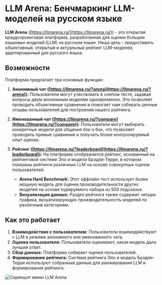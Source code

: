 # LLM Arena: Бенчмаркинг LLM-моделей на русском языке

**LLM Arena** ([https://llmarena.ru/](https://llmarena.ru/)) - это открытая краудсорсинговая платформа, разработанная для оценки больших языковых моделей (LLM) на русском языке. Наша цель - предоставить объективный, открытый и актуальный рейтинг LLM-моделей, адаптированный для русского языка.

## Возможности

Платформа предлагает три основные функции:

1. **Анонимный чат ([https://llmarena.ru/?arena](https://llmarena.ru/?arena)):** Пользователи могут участвовать в слепом тесте, задавая вопросы двум анонимным моделям одновременно. Это позволяет проводить объективные сравнения и помогает нам собирать ценные отзывы пользователей для построения нашего рейтинга.
2. **Именованный чат ([https://llmarena.ru/?compare](https://llmarena.ru/?compare)):** Пользователи могут выбирать конкретные модели для общения бок о бок, что позволяет проводить прямые сравнения и получать более контролируемый опыт оценки.
3. **Рейтинг ([https://llmarena.ru/?leaderboard](https://llmarena.ru/?leaderboard)):** На платформе отображается рейтинг, основанный на рейтинговой системе Эло и модели Брэдли-Терри, в котором показаны рейтинги различных LLM на основе совокупных оценок пользователей.

   - **Arena Hard Benchmark:** Этот оффлайн-тест использует более мощную модель для оценки производительности других моделей на основе курируемого набора из 500 подсказок.
   - **Визуализация данных:** Раздел рейтинга также содержит четыре графика, визуализирующих производительность моделей по различным категориям.

## Как это работает

1. **Взаимодействие с пользователем:** Пользователи взаимодействуют с LLM в режиме анонимного или именованного чата.
2. **Оценка пользователя:** Пользователи оценивают, какая модель дала лучший ответ.
3. **Сбор данных:** Платформа собирает оценки пользователей.
4. **Формирование рейтинга:** Система рейтинга Эло и модель Брэдли-Терри используют собранные данные для ранжирования LLM и формирования рейтинга.

![Скриншот меню LLM Arena](https://storage.yandexcloud.net/llmarena/arena_screenshot.png) 
